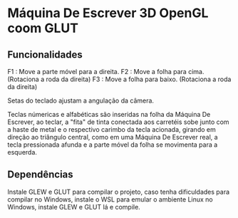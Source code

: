 # Máquina De Escrever 3D OpenGL coom GLUT 

## Funcionalidades

F1 : Move a parte móvel para a direita.
F2 : Move a folha para cima. (Rotaciona a roda da direita)
F3 : Move a folha para baixo. (Rotaciona a roda da direita)

Setas do teclado ajustam a angulação da câmera.

Teclas númericas e alfabéticas são inseridas na folha da Máquina De Escrever,  ao teclar, a "fita" de tinta conectada aos carretéis sobe junto com a haste de metal e o respectivo carimbo da tecla acionada, girando em direção ao triângulo central, como em uma Máquina De Escrever real, a tecla pressionada afunda e a parte móvel da folha se movimenta para a esquerda.

## Dependências

Instale GLEW e GLUT para compilar o projeto, caso tenha dificuldades para compilar no Windows, instale o WSL para emular o ambiente Linux no Windows, instale GLEW e GLUT lá e compile.
